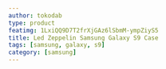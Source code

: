 ```yaml
---
author: tokodab
type: product
featimg: 1LxiQQ9D7T2frXjGAz6lSbmM-ympZiyS5
title: Led Zeppelin Samsung Galaxy S9 Case
tags: [samsung, galaxy, s9]
category: [samsung]
---
```


